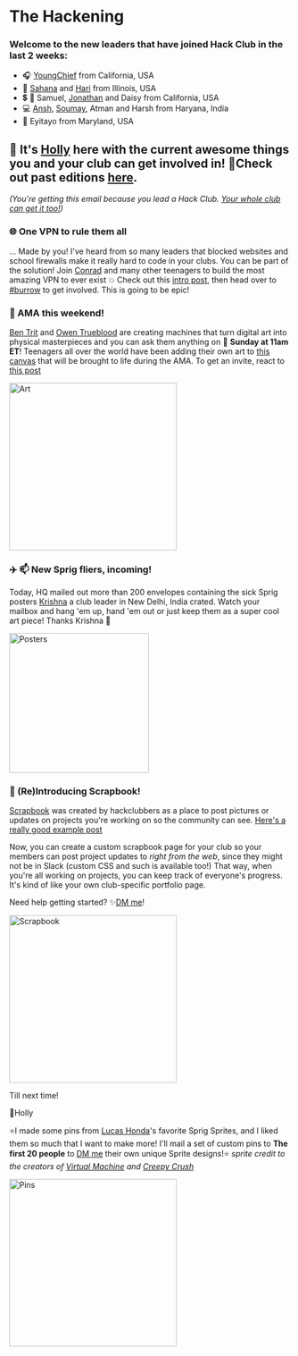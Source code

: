 # **The Hackening**

### Welcome to the new leaders that have joined Hack Club in the last 2 weeks:

* 🎧 [YoungChief](https://hackclub.slack.com/team/U050RGDU8NN) from California, USA
* 🏃 [Sahana](https://hackclub.slack.com/team/U052RA85X2L) and [Hari](https://hackclub.slack.com/team/U051APGEYBY) from Illinois, USA
* 💲 🌉 Samuel, [Jonathan](https://hackclub.slack.com/team/U052TC9U1FY) and Daisy from California, USA
* 💻 [Ansh](https://hackclub.slack.com/team/U04AQNZRJQ5), [Soumay](https://hackclub.slack.com/team/U04BY4Z3BSB), Atman and Harsh from Haryana, India
* 🤼 Eyitayo from Maryland, USA


## 👋 It's [Holly](https://hackclub.slack.com/team/U03M1H014CX) here with the current awesome things you and your club can get involved in! 💫Check out past editions [here](https://workshops.hackclub.com/leader-newsletters/).

*(You're getting this email because you lead a Hack Club. [Your whole club can get it too!](https://airtable.com/shrehIGl77kf2cSPZ))*


### 🌐 One VPN to rule them all
... Made by you! I've heard from so many leaders that blocked websites and school firewalls make it really hard to code in your clubs.  You can be part of the solution! Join [Conrad](https://hackclub.slack.com/team/U0C7HD8V7) and many other teenagers to build the most amazing VPN to ever exist 💥 Check out this [intro post](https://hackclub.slack.com/archives/C0266FRGT/p1681138906883709), then head over to [#burrow](https://hackclub.slack.com/archives/C052HA0NE4T) to get involved. This is going to be epic!


### 🎨 AMA this weekend!
[Ben Trit](https://bentritt.com/) and [Owen Trueblood](https://owentrueblood.com/) are creating machines that turn digital art into physical masterpieces and you can ask them anything on 📆 **Sunday at 11am ET**! Teenagers all over the world have been adding their own art to [this canvas](https://place.hackclub.com/) that will be brought to life during the AMA. To get an invite, react to [this post](https://hackclub.slack.com/archives/C0266FRGT/p1681255551574069)

<a href="https://cloud-4j945hhum-hack-club-bot.vercel.app/0art.mp4"><img width="300" alt="Art" src="https://cloud-iuih7jh4v-hack-club-bot.vercel.app/0image.png"></a>



### ✈️ 📫 New Sprig fliers, incoming!
Today, HQ mailed out more than 200 envelopes containing the sick Sprig posters [Krishna](https://hackclub.slack.com/team/U03CBNJUWJG) a club leader in New Delhi, India crated. Watch your mailbox and hang 'em up, hand 'em out or just keep them as a super cool art piece! Thanks Krishna 💖

<img width="250" alt="Posters" src="https://user-images.githubusercontent.com/109363156/232137283-1d93698d-1bbf-44a6-9b61-8173607c7757.jpg">



### 🤝 (Re)Introducing Scrapbook!

[Scrapbook](https://scrapbook.hackclub.com/) was created by hackclubbers as a place to post pictures or updates on projects you're working on so the community can see. [Here's a really good example post](https://scrapbook.hackclub.com/clubs/codethetech)

Now, you can create a custom scrapbook page for your club so your members can post project updates to *right from the web*, since they might not be in Slack (custom CSS and such is available too!) That way, when you're all working on projects, you can keep track of everyone's progress. It's kind of like your own club-specific portfolio page.  

Need help getting started? ✨[DM me](https://hackclub.slack.com/team/U03M1H014CX)!

<img width="300" alt="Scrapbook" src="https://cloud-qraggprrm-hack-club-bot.vercel.app/0image.png">



Till next time!

💖Holly

⭐I made some pins from [Lucas Honda](https://hackclub.slack.com/team/U040N4ESCEL)'s favorite Sprig Sprites, and I liked them so much that I want to make more! I'll mail a set of custom pins to **The first 20 people** to [DM me](https://hackclub.slack.com/team/U03M1H014CX) their own unique Sprite designs!⭐
*sprite credit to the creators of [Virtual Machine](https://sprig.hackclub.com/gallery/Virtual_Machine) and [Creepy Crush](https://sprig.hackclub.com/gallery/creepy_crush)*

<img width="300" alt="Pins" src="https://user-images.githubusercontent.com/109363156/232138213-877b17ff-2469-4f89-b5dc-cccf5987b893.jpg">
